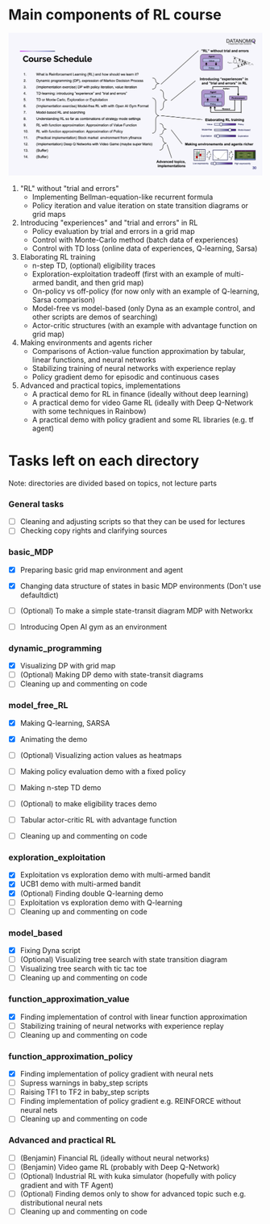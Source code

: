 # Main components of RL course 

![Alt text](images/RL_curriculum.png?raw=true "Course schedule")


1. "RL" without "trial and errors"
   - Implementing Bellman-equation-like recurrent formula 
   - Policy iteration and value iteration on state transition diagrams or grid maps
2. Introducing "experiences" and "trial and errors" in RL
   - Policy evaluation by trial and errors in a grid map
   - Control with Monte-Carlo method (batch data of experiences)
   - Control with TD loss (online data of experiences, Q-learning, Sarsa)
3. Elaborating RL training
   - n-step TD, (optional) eligibility traces 
   - Exploration-exploitation tradeoff (first with an example of multi-armed bandit, and then grid map)
   - On-policy vs off-policy (for now only with an example of Q-learning, Sarsa comparison)
   - Model-free vs model-based (only Dyna as an example control, and other scripts are demos of searching)
   - Actor-critic structures (with an example with advantage function on grid map)
4. Making environments and agents richer
   - Comparisons of Action-value function approximation by tabular, linear functions, and neural networks
   - Stabilizing training of neural networks with experience replay
   - Policy gradient demo for episodic and continuous cases
5. Advanced and practical topics, implementations
   - A practical demo for RL in finance (ideally without deep learning)
   - A practical demo for video Game RL (ideally with Deep Q-Network with some techniques in Rainbow)
   - A practical demo with policy gradient and some RL libraries (e.g. tf agent)

# Tasks left on each directory 

Note: directories are divided based on topics, not lecture parts

### General tasks
 - [ ] Cleaning and adjusting scripts so that they can be used for lectures
 - [ ] Checking copy rights and clarifying sources

### basic_MDP
 - [x] Preparing basic grid map environment and agent
 - [x] Changing data structure of states in basic MDP environments (Don't use defaultdict)
 - [ ] (Optional) To make a simple state-transit diagram MDP with Networkx
 - [ ] Introducing Open AI gym as an environment


### dynamic_programming
 - [x] Visualizing DP with grid map
 - [ ] (Optional) Making DP demo with state-transit diagrams
 - [ ] Cleaning up and commenting on code

### model_free_RL 
 - [x] Making Q-learning, SARSA 
 - [x] Animating the demo
 - [ ] (Optional) Visualizing action values as heatmaps
 - [ ] Making policy evaluation demo with a fixed policy
 - [ ] Making n-step TD demo 
 - [ ] (Optional) to make eligibility traces demo
 - [ ] Tabular actor-critic RL with advantage function
 - [ ] Cleaning up and commenting on code


### exploration_exploitation
 - [x] Exploitation vs exploration demo with multi-armed bandit
 - [x] UCB1 demo with multi-armed bandit
 - [x] (Optional) Finding double Q-learning demo
 - [ ] Exploitation vs exploration demo with Q-learning
 - [ ] Cleaning up and commenting on code

### model_based
 - [x] Fixing Dyna script
 - [ ] (Optional) Visualizing tree search with state transition diagram
 - [ ] Visualizing tree search with tic tac toe
 - [ ] Cleaning up and commenting on code

### function_approximation_value
 - [x] Finding implementation of control with linear function approximation
 - [ ] Stabilizing training of neural networks with experience replay
 - [ ] Cleaning up and commenting on code

### function_approximation_policy
 - [x] Finding implementation of policy gradient with neural nets
 - [ ] Supress warnings in baby_step scripts
 - [ ] Raising TF1 to TF2 in baby_step scripts
 - [ ] Finding implementation of policy gradient e.g. REINFORCE without neural nets
 - [ ] Cleaning up and commenting on code

### Advanced and practical RL
 - [ ] (Benjamin) Financial RL (ideally without neural networks)
 - [ ] (Benjamin) Video game RL (probably with Deep Q-Network)
 - [ ] (Optional) Industrial RL with kuka simulator (hopefully with policy gradient and with TF Agent)
 - [ ] (Optional) Finding demos only to show for advanced topic such e.g. distributional neural nets
 - [ ] Cleaning up and commenting on code